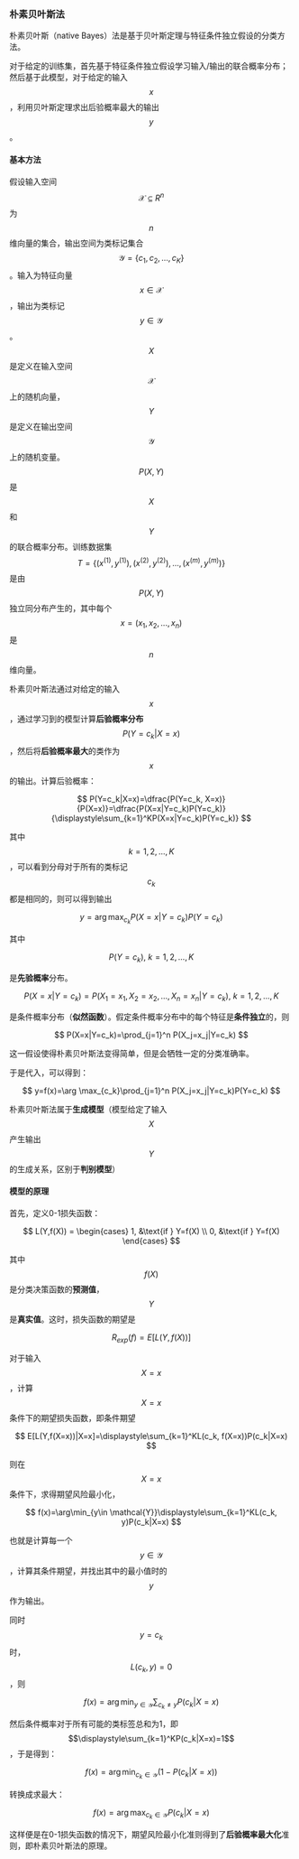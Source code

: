 ### 朴素贝叶斯法

朴素贝叶斯（native Bayes）法是基于贝叶斯定理与特征条件独立假设的分类方法。

对于给定的训练集，首先基于特征条件独立假设学习输入/输出的联合概率分布；然后基于此模型，对于给定的输入$$x $$，利用贝叶斯定理求出后验概率最大的输出$$y$$。

#### 基本方法

假设输入空间$$\mathcal{X}\subseteq R^n$$为$$n$$维向量的集合，输出空间为类标记集合$$\mathcal{Y}=\{c_1, c_2,...,c_K\}$$。输入为特征向量$$x\in \mathcal{X}$$，输出为类标记$$y\in \mathcal{Y}$$。$$X$$是定义在输入空间$$\mathcal{X}$$上的随机向量，$$Y$$是定义在输出空间$$\mathcal{Y}$$上的随机变量。$$P(X,Y)$$是$$X$$和$$Y$$的联合概率分布。训练数据集$$T=\{(x^{(1)},y^{(1)}),(x^{(2)},y^{(2)}),...,(x^{(m)},y^{(m)})\}$$是由$$P(X,Y)$$独立同分布产生的，其中每个$$x=(x_1, x_2,...,x_n)$$是$$n$$维向量。

朴素贝叶斯法通过对给定的输入$$x$$，通过学习到的模型计算**后验概率分布**$$P(Y=c_k|X=x)$$，然后将**后验概率最大**的类作为$$x $$的输出。计算后验概率：


$$
P(Y=c_k|X=x)=\dfrac{P(Y=c_k, X=x)}{P(X=x)}=\dfrac{P(X=x|Y=c_k)P(Y=c_k)}{\displaystyle\sum_{k=1}^KP(X=x|Y=c_k)P(Y=c_k)}
$$


其中$$k=1,2,...,K$$，可以看到分母对于所有的类标记$$c_k$$都是相同的，则可以得到输出


$$
y=\arg \max_{c_k}P(X=x|Y=c_k)P(Y=c_k)
$$


其中


$$
P(Y=c_k), \ k=1,2,...,K
$$


是**先验概率**分布。


$$
P(X=x|Y=c_k)=P(X_1=x_1, X_2=x_2,...,X_n=x_n|Y=c_k), \ k=1,2,...,K
$$


是条件概率分布（**似然函数**）。假定条件概率分布中的每个特征是**条件独立**的，则


$$
P(X=x|Y=c_k)=\prod_{j=1}^n P(X_j=x_j|Y=c_k)
$$


这一假设使得朴素贝叶斯法变得简单，但是会牺牲一定的分类准确率。

于是代入，可以得到：


$$
y=f(x)=\arg \max_{c_k}\prod_{j=1}^n P(X_j=x_j|Y=c_k)P(Y=c_k)
$$


朴素贝叶斯法属于**生成模型**（模型给定了输入$$X$$产生输出$$Y$$的生成关系，区别于**判别模型**）

#### 模型的原理

首先，定义0-1损失函数：


$$
L(Y,f(X)) = \begin{cases}
   1, &\text{if } Y=f(X)  \\
   0, &\text{if } Y=f(X)
\end{cases}
$$


其中$$f(X)$$是分类决策函数的**预测值**，$$Y$$是**真实值**。这时，损失函数的期望是


$$
R_{exp}(f)=E[L(Y,f(X))]
$$


对于输入$$X=x$$，计算$$X=x$$条件下的期望损失函数，即条件期望


$$
E[L(Y,f(X=x))|X=x]=\displaystyle\sum_{k=1}^KL(c_k, f(X=x))P(c_k|X=x)
$$


则在$$X=x$$条件下，求得期望风险最小化，


$$
f(x)=\arg\min_{y\in \mathcal{Y}}\displaystyle\sum_{k=1}^KL(c_k, y)P(c_k|X=x)
$$


也就是计算每一个$$y\in \mathcal{Y}$$，计算其条件期望，并找出其中的最小值时的$$y$$作为输出。

同时$$y=c_k$$时，$$L(c_k, y)=0$$，则


$$
f(x)=\arg\min_{y\in \mathcal{Y}}\displaystyle\sum_{c_k\not=y}P(c_k|X=x)
$$


然后条件概率对于所有可能的类标签总和为1，即$$\displaystyle\sum_{k=1}^KP(c_k|X=x)=1$$，于是得到：


$$
f(x)=\arg\min_{c_k\in \mathcal{Y}}\big(1-P(c_k|X=x)\big)
$$


转换成求最大：


$$
f(x)=\arg\max_{c_k\in \mathcal{Y}}P(c_k|X=x)
$$


这样便是在0-1损失函数的情况下，期望风险最小化准则得到了**后验概率最大化**准则，即朴素贝叶斯法的原理。

